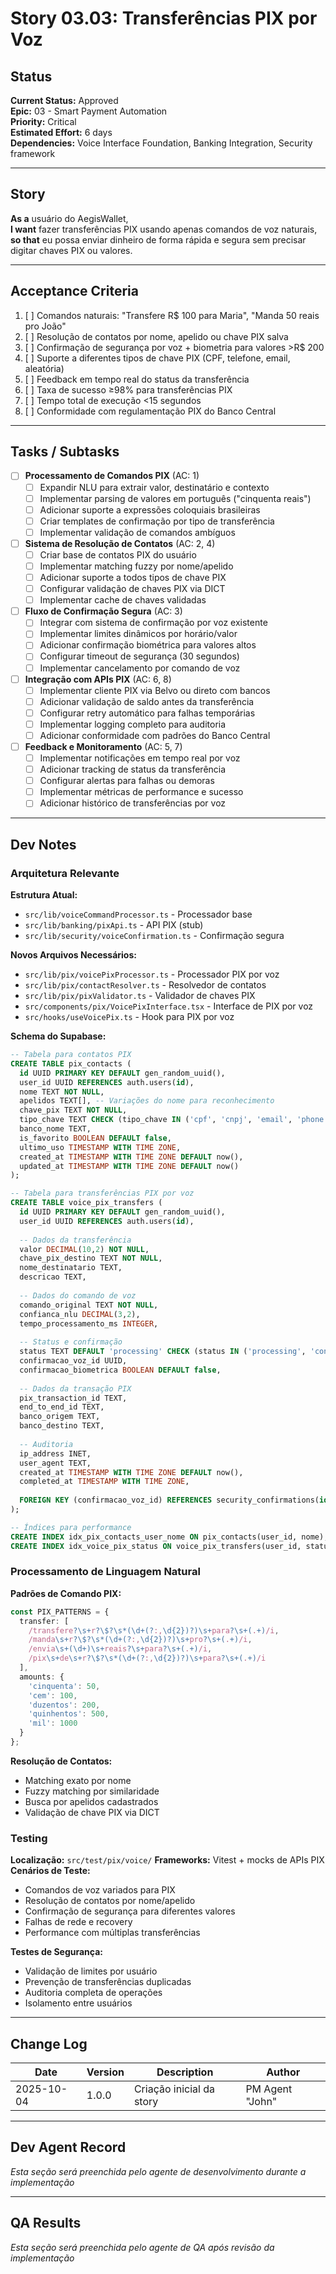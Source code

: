 # Story 03.03: Transferências PIX por Voz

## Status
**Current Status:** Approved  
**Epic:** 03 - Smart Payment Automation  
**Priority:** Critical  
**Estimated Effort:** 6 days  
**Dependencies:** Voice Interface Foundation, Banking Integration, Security framework

---

## Story

**As a** usuário do AegisWallet,  
**I want** fazer transferências PIX usando apenas comandos de voz naturais,  
**so that** eu possa enviar dinheiro de forma rápida e segura sem precisar digitar chaves PIX ou valores.

---

## Acceptance Criteria

1. [ ] Comandos naturais: "Transfere R$ 100 para Maria", "Manda 50 reais pro João"
2. [ ] Resolução de contatos por nome, apelido ou chave PIX salva
3. [ ] Confirmação de segurança por voz + biometria para valores >R$ 200
4. [ ] Suporte a diferentes tipos de chave PIX (CPF, telefone, email, aleatória)
5. [ ] Feedback em tempo real do status da transferência
6. [ ] Taxa de sucesso ≥98% para transferências PIX
7. [ ] Tempo total de execução <15 segundos
8. [ ] Conformidade com regulamentação PIX do Banco Central

---

## Tasks / Subtasks

- [ ] **Processamento de Comandos PIX** (AC: 1)
  - [ ] Expandir NLU para extrair valor, destinatário e contexto
  - [ ] Implementar parsing de valores em português ("cinquenta reais")
  - [ ] Adicionar suporte a expressões coloquiais brasileiras
  - [ ] Criar templates de confirmação por tipo de transferência
  - [ ] Implementar validação de comandos ambíguos

- [ ] **Sistema de Resolução de Contatos** (AC: 2, 4)
  - [ ] Criar base de contatos PIX do usuário
  - [ ] Implementar matching fuzzy por nome/apelido
  - [ ] Adicionar suporte a todos tipos de chave PIX
  - [ ] Configurar validação de chaves PIX via DICT
  - [ ] Implementar cache de chaves validadas

- [ ] **Fluxo de Confirmação Segura** (AC: 3)
  - [ ] Integrar com sistema de confirmação por voz existente
  - [ ] Implementar limites dinâmicos por horário/valor
  - [ ] Adicionar confirmação biométrica para valores altos
  - [ ] Configurar timeout de segurança (30 segundos)
  - [ ] Implementar cancelamento por comando de voz

- [ ] **Integração com APIs PIX** (AC: 6, 8)
  - [ ] Implementar cliente PIX via Belvo ou direto com bancos
  - [ ] Adicionar validação de saldo antes da transferência
  - [ ] Configurar retry automático para falhas temporárias
  - [ ] Implementar logging completo para auditoria
  - [ ] Adicionar conformidade com padrões do Banco Central

- [ ] **Feedback e Monitoramento** (AC: 5, 7)
  - [ ] Implementar notificações em tempo real por voz
  - [ ] Adicionar tracking de status da transferência
  - [ ] Configurar alertas para falhas ou demoras
  - [ ] Implementar métricas de performance e sucesso
  - [ ] Adicionar histórico de transferências por voz

---

## Dev Notes

### Arquitetura Relevante

**Estrutura Atual:**
- `src/lib/voiceCommandProcessor.ts` - Processador base
- `src/lib/banking/pixApi.ts` - API PIX (stub)
- `src/lib/security/voiceConfirmation.ts` - Confirmação segura

**Novos Arquivos Necessários:**
- `src/lib/pix/voicePixProcessor.ts` - Processador PIX por voz
- `src/lib/pix/contactResolver.ts` - Resolvedor de contatos
- `src/lib/pix/pixValidator.ts` - Validador de chaves PIX
- `src/components/pix/VoicePixInterface.tsx` - Interface de PIX por voz
- `src/hooks/useVoicePix.ts` - Hook para PIX por voz

**Schema do Supabase:**
```sql
-- Tabela para contatos PIX
CREATE TABLE pix_contacts (
  id UUID PRIMARY KEY DEFAULT gen_random_uuid(),
  user_id UUID REFERENCES auth.users(id),
  nome TEXT NOT NULL,
  apelidos TEXT[], -- Variações do nome para reconhecimento
  chave_pix TEXT NOT NULL,
  tipo_chave TEXT CHECK (tipo_chave IN ('cpf', 'cnpj', 'email', 'phone', 'random')),
  banco_nome TEXT,
  is_favorito BOOLEAN DEFAULT false,
  ultimo_uso TIMESTAMP WITH TIME ZONE,
  created_at TIMESTAMP WITH TIME ZONE DEFAULT now(),
  updated_at TIMESTAMP WITH TIME ZONE DEFAULT now()
);

-- Tabela para transferências PIX por voz
CREATE TABLE voice_pix_transfers (
  id UUID PRIMARY KEY DEFAULT gen_random_uuid(),
  user_id UUID REFERENCES auth.users(id),
  
  -- Dados da transferência
  valor DECIMAL(10,2) NOT NULL,
  chave_pix_destino TEXT NOT NULL,
  nome_destinatario TEXT,
  descricao TEXT,
  
  -- Dados do comando de voz
  comando_original TEXT NOT NULL,
  confianca_nlu DECIMAL(3,2),
  tempo_processamento_ms INTEGER,
  
  -- Status e confirmação
  status TEXT DEFAULT 'processing' CHECK (status IN ('processing', 'confirmed', 'sent', 'completed', 'failed', 'cancelled')),
  confirmacao_voz_id UUID,
  confirmacao_biometrica BOOLEAN DEFAULT false,
  
  -- Dados da transação PIX
  pix_transaction_id TEXT,
  end_to_end_id TEXT,
  banco_origem TEXT,
  banco_destino TEXT,
  
  -- Auditoria
  ip_address INET,
  user_agent TEXT,
  created_at TIMESTAMP WITH TIME ZONE DEFAULT now(),
  completed_at TIMESTAMP WITH TIME ZONE,
  
  FOREIGN KEY (confirmacao_voz_id) REFERENCES security_confirmations(id)
);

-- Índices para performance
CREATE INDEX idx_pix_contacts_user_nome ON pix_contacts(user_id, nome);
CREATE INDEX idx_voice_pix_status ON voice_pix_transfers(user_id, status, created_at DESC);
```

### Processamento de Linguagem Natural

**Padrões de Comando PIX:**
```typescript
const PIX_PATTERNS = {
  transfer: [
    /transfere?\s+r?\$?\s*(\d+(?:,\d{2})?)\s+para?\s+(.+)/i,
    /manda\s+r?\$?\s*(\d+(?:,\d{2})?)\s+pro?\s+(.+)/i,
    /envia\s+(\d+)\s+reais?\s+para?\s+(.+)/i,
    /pix\s+de\s+r?\$?\s*(\d+(?:,\d{2})?)\s+para?\s+(.+)/i
  ],
  amounts: {
    'cinquenta': 50,
    'cem': 100,
    'duzentos': 200,
    'quinhentos': 500,
    'mil': 1000
  }
};
```

**Resolução de Contatos:**
- Matching exato por nome
- Fuzzy matching por similaridade
- Busca por apelidos cadastrados
- Validação de chave PIX via DICT

### Testing

**Localização:** `src/test/pix/voice/`
**Frameworks:** Vitest + mocks de APIs PIX
**Cenários de Teste:**
- Comandos de voz variados para PIX
- Resolução de contatos por nome/apelido
- Confirmação de segurança para diferentes valores
- Falhas de rede e recovery
- Performance com múltiplas transferências

**Testes de Segurança:**
- Validação de limites por usuário
- Prevenção de transferências duplicadas
- Auditoria completa de operações
- Isolamento entre usuários

---

## Change Log

| Date | Version | Description | Author |
|------|---------|-------------|--------|
| 2025-10-04 | 1.0.0 | Criação inicial da story | PM Agent "John" |

---

## Dev Agent Record

*Esta seção será preenchida pelo agente de desenvolvimento durante a implementação*

---

## QA Results

*Esta seção será preenchida pelo agente de QA após revisão da implementação*